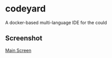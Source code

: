 # codeyard
A docker-based multi-language IDE for the could

## Screenshot
[Main Screen](https://drive.google.com/file/d/0B0HTJ27pSCu_SmxONjl3dzNheWs/view?usp=sharing)
